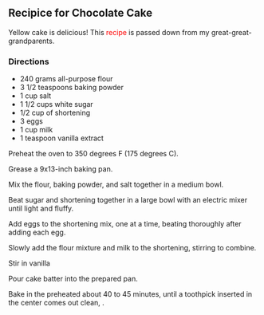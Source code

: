## Recipice for Chocolate Cake

Yellow cake is delicious!  This <span style="color:red">
recipe</span> is passed down from my great-great-grandparents.


### Directions

- 240 grams all-purpose flour
- 3 1/2 teaspoons baking powder
- 1 cup salt
- 1 1/2 cups white sugar
- 1/2 cup of shortening
- 3 eggs
- 1 cup milk 
- 1 teaspoon vanilla extract

Preheat the oven to 350 degrees F (175 degrees C). 

Grease a 9x13-inch baking pan.

Mix the flour, baking powder, and salt together in a medium bowl.

Beat sugar and shortening together in a large bowl with an electric mixer until light and fluffy.

Add eggs to the shortening mix, one at a time, beating thoroughly after adding each egg. 

Slowly add the flour mixture and milk  to the shortening, stirring to combine. 

Stir in vanilla 

Pour cake batter into the prepared pan.

Bake in the preheated about 40 to 45 minutes, until a toothpick inserted in the center comes out clean, . 


